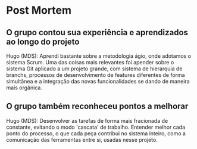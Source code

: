 # Post Mortem

## O grupo contou sua experiência e aprendizados ao longo do projeto

Hugo (MDS): Aprendi bastante sobre a metodologia ágio, onde adotamos o sistema Scrum. Uma das coisas mais relevantes foi apender sobre o sistema Git aplicado a um projeto grande, com sistema de hierarquia de branchs, processos de desenvolvimento de features diferentes de forma simultânea e a integração das novas funcionalidades se dando de maneira mais orgânica.

## O grupo também reconheceu pontos a melhorar

Hugo (MDS): Desenvolver as tarefas de forma mais fracionada de constante, evitando o modo 'cascata' de trabalho. Entender melhor cada ponto do processo, o que cada peça contribui no sistema inteiro, como a comunicação das ferramentas entre si, usadas nesse projeto.
